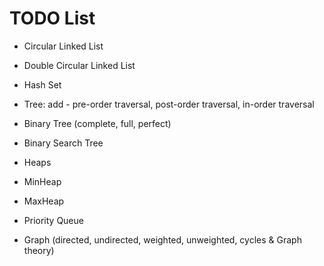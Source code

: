 # TODO List

- Circular Linked List
- Double Circular Linked List

- Hash Set

- Tree: add - pre-order traversal, post-order traversal, in-order traversal
- Binary Tree (complete, full, perfect)
- Binary Search Tree

- Heaps
- MinHeap
- MaxHeap
- Priority Queue

- Graph (directed, undirected, weighted, unweighted, cycles & Graph theory)
